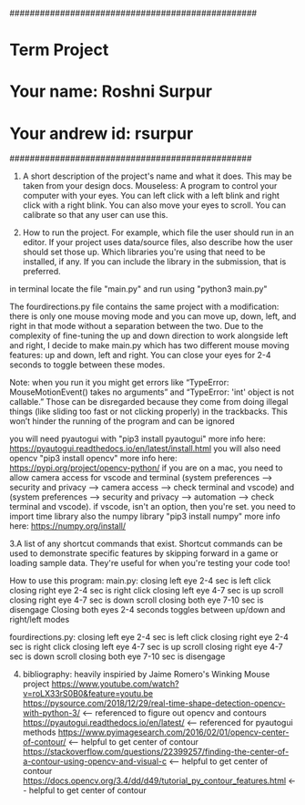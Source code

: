 
#################################################
# Term Project
#
# Your name: Roshni Surpur
# Your andrew id: rsurpur
################################################


1. A short description of the project's name and what it does. This may be taken from your design docs.
Mouseless: A program to control your computer with your eyes. You can left click with a left blink and right
click with a right blink. You can also move your eyes to scroll. You can calibrate so that any user can use this.

2. How to run the project. For example, which file the user should run in an editor. If your project uses data/source files, also describe how the user should set those up. Which libraries you're using that need to be installed, if any. If you can include the library in the submission, that is preferred.

in terminal locate the file "main.py" and run using "python3 main.py"

The fourdirections.py file contains the same project with a modification: there is only one mouse moving mode and you can move up, down, left, and right in that mode without a separation between the two. Due to the complexity of fine-tuning the up and down direction to work alongside left and right, I decide to make main.py which has two different mouse moving features: up and down, left and right. You can close your eyes for 2-4 seconds to toggle between these modes. 

Note: when you run it you might get errors like “TypeError: MouseMotionEvent() takes no arguments” and “TypeError: 'int' object is not callable.” Those can be disregarded because they come from doing illegal things (like sliding too fast or not clicking properly) in the trackbacks. This won’t hinder the running of the program and can be ignored

you will need pyautogui with "pip3 install pyautogui"  more info here: https://pyautogui.readthedocs.io/en/latest/install.html
you will also need opencv  "pip3 install opencv" more info here: https://pypi.org/project/opencv-python/
if you are on a mac, you need to allow camera access for vscode and terminal (system preferences --> security and privacy --> camera access --> check terminal and vscode) and (system preferences --> security and privacy --> automation --> check terminal and vscode). if vscode, isn't an option, then you're set. 
you need to import time library 
also the numpy library "pip3 install numpy" more info here: https://numpy.org/install/


3.A list of any shortcut commands that exist. Shortcut commands can be used to demonstrate specific features by skipping forward in a game or loading sample data. They're useful for when you're testing your code too!

How to use this program:
main.py:
closing left eye 2-4 sec is left click
closing right eye 2-4 sec is right click
closing left eye 4-7 sec is up scroll
closing right eye 4-7 sec is down scroll
closing both eye 7-10 sec is disengage
Closing both eyes 2-4 seconds toggles between up/down and right/left modes

fourdirections.py:
closing left eye 2-4 sec is left click
closing right eye 2-4 sec is right click
closing left eye 4-7 sec is up scroll
closing right eye 4-7 sec is down scroll
closing both eye 7-10 sec is disengage

4. bibliography:
heavily inspiried by Jaime Romero's Winking Mouse project https://www.youtube.com/watch?v=roLX33rS0B0&feature=youtu.be 
https://pysource.com/2018/12/29/real-time-shape-detection-opencv-with-python-3/ <-- referenced to figure out opencv and contours
https://pyautogui.readthedocs.io/en/latest/ <-- referenced for pyautogui methods 
https://www.pyimagesearch.com/2016/02/01/opencv-center-of-contour/ <-- helpful to get center of contour 
https://stackoverflow.com/questions/22399257/finding-the-center-of-a-contour-using-opencv-and-visual-c <-- helpful to get center of contour
https://docs.opencv.org/3.4/dd/d49/tutorial_py_contour_features.html <-- helpful to get center of contour 
